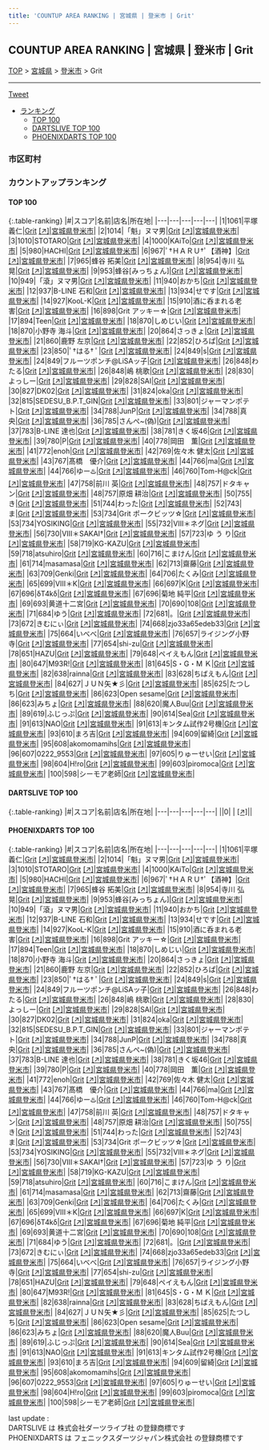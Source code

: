 ```yaml
---
title: 'COUNTUP AREA RANKING | 宮城県 | 登米市 | Grit'
---
```

## COUNTUP AREA RANKING | 宮城県 | 登米市 | Grit

[TOP](/darts/rank/) > [宮城県](/darts/rank/宮城県/) > [登米市](/darts/rank/宮城県/登米市/) > Grit

___

<a href="https://twitter.com/share?ref_src=twsrc%5Etfw" data-text="COUNTUP AREA RANKING | 宮城県登米市Grit" class="twitter-share-button" data-hashtags="DARTSLIVE,PHOENIXDARTS,darts,ダーツ" data-show-count="false">Tweet</a>

* [ランキング](#カウントアップランキング)
    * [TOP 100](#top-100)
    * [DARTSLIVE TOP 100](#dartslive-top-100)
    * [PHOENIXDARTS TOP 100](#phoenixdarts-top-100)

### 市区町村

<ul>

</ul>

### カウントアップランキング

#### TOP 100



{:.table-ranking}
|#|スコア|名前|店名|所在地|
|---|---|---|---|---|
|1|1061|<span class="rank-name-pd"><span class="pro-icon-pd"></span>平塚 義仁</span>|<a href="/darts/rank/shops/7436.html">Grit</a> <a href="https://vs.phoenixdarts.com/jp/shop/shopDetailInfo/s_7436?s_seq=7436">[↗]</a>|<a href="/darts/rank/宮城県/登米市">宮城県登米市</a>|
|2|1014|<span class="rank-name-pd">「魁」ヌマ男</span>|<a href="/darts/rank/shops/7436.html">Grit</a> <a href="https://vs.phoenixdarts.com/jp/shop/shopDetailInfo/s_7436?s_seq=7436">[↗]</a>|<a href="/darts/rank/宮城県/登米市">宮城県登米市</a>|
|3|1010|<span class="rank-name-pd">STOTARO</span>|<a href="/darts/rank/shops/7436.html">Grit</a> <a href="https://vs.phoenixdarts.com/jp/shop/shopDetailInfo/s_7436?s_seq=7436">[↗]</a>|<a href="/darts/rank/宮城県/登米市">宮城県登米市</a>|
|4|1000|<span class="rank-name-pd">KAiTo</span>|<a href="/darts/rank/shops/7436.html">Grit</a> <a href="https://vs.phoenixdarts.com/jp/shop/shopDetailInfo/s_7436?s_seq=7436">[↗]</a>|<a href="/darts/rank/宮城県/登米市">宮城県登米市</a>|
|5|980|<span class="rank-name-pd">HACHI</span>|<a href="/darts/rank/shops/7436.html">Grit</a> <a href="https://vs.phoenixdarts.com/jp/shop/shopDetailInfo/s_7436?s_seq=7436">[↗]</a>|<a href="/darts/rank/宮城県/登米市">宮城県登米市</a>|
|6|967|<span class="rank-name-pd">ﾟ†ＨＡＲＵ†ﾟ【酒神】</span>|<a href="/darts/rank/shops/7436.html">Grit</a> <a href="https://vs.phoenixdarts.com/jp/shop/shopDetailInfo/s_7436?s_seq=7436">[↗]</a>|<a href="/darts/rank/宮城県/登米市">宮城県登米市</a>|
|7|965|<span class="rank-name-pd">蜂谷 拓美</span>|<a href="/darts/rank/shops/7436.html">Grit</a> <a href="https://vs.phoenixdarts.com/jp/shop/shopDetailInfo/s_7436?s_seq=7436">[↗]</a>|<a href="/darts/rank/宮城県/登米市">宮城県登米市</a>|
|8|954|<span class="rank-name-pd"><span class="pro-icon-pd"></span>寺川 弘晃</span>|<a href="/darts/rank/shops/7436.html">Grit</a> <a href="https://vs.phoenixdarts.com/jp/shop/shopDetailInfo/s_7436?s_seq=7436">[↗]</a>|<a href="/darts/rank/宮城県/登米市">宮城県登米市</a>|
|9|953|<span class="rank-name-pd">蜂谷[みっちょん]</span>|<a href="/darts/rank/shops/7436.html">Grit</a> <a href="https://vs.phoenixdarts.com/jp/shop/shopDetailInfo/s_7436?s_seq=7436">[↗]</a>|<a href="/darts/rank/宮城県/登米市">宮城県登米市</a>|
|10|949|<span class="rank-name-pd">「滾」ヌマ男</span>|<a href="/darts/rank/shops/7436.html">Grit</a> <a href="https://vs.phoenixdarts.com/jp/shop/shopDetailInfo/s_7436?s_seq=7436">[↗]</a>|<a href="/darts/rank/宮城県/登米市">宮城県登米市</a>|
|11|940|<span class="rank-name-pd">おかち</span>|<a href="/darts/rank/shops/7436.html">Grit</a> <a href="https://vs.phoenixdarts.com/jp/shop/shopDetailInfo/s_7436?s_seq=7436">[↗]</a>|<a href="/darts/rank/宮城県/登米市">宮城県登米市</a>|
|12|937|<span class="rank-name-pd">B-LINE 石和</span>|<a href="/darts/rank/shops/7436.html">Grit</a> <a href="https://vs.phoenixdarts.com/jp/shop/shopDetailInfo/s_7436?s_seq=7436">[↗]</a>|<a href="/darts/rank/宮城県/登米市">宮城県登米市</a>|
|13|934|<span class="rank-name-pd">せです</span>|<a href="/darts/rank/shops/7436.html">Grit</a> <a href="https://vs.phoenixdarts.com/jp/shop/shopDetailInfo/s_7436?s_seq=7436">[↗]</a>|<a href="/darts/rank/宮城県/登米市">宮城県登米市</a>|
|14|927|<span class="rank-name-pd">KooL-K</span>|<a href="/darts/rank/shops/7436.html">Grit</a> <a href="https://vs.phoenixdarts.com/jp/shop/shopDetailInfo/s_7436?s_seq=7436">[↗]</a>|<a href="/darts/rank/宮城県/登米市">宮城県登米市</a>|
|15|910|<span class="rank-name-pd">酒に呑まれる老害</span>|<a href="/darts/rank/shops/7436.html">Grit</a> <a href="https://vs.phoenixdarts.com/jp/shop/shopDetailInfo/s_7436?s_seq=7436">[↗]</a>|<a href="/darts/rank/宮城県/登米市">宮城県登米市</a>|
|16|898|<span class="rank-name-pd">Grit アッキー☆</span>|<a href="/darts/rank/shops/7436.html">Grit</a> <a href="https://vs.phoenixdarts.com/jp/shop/shopDetailInfo/s_7436?s_seq=7436">[↗]</a>|<a href="/darts/rank/宮城県/登米市">宮城県登米市</a>|
|17|894|<span class="rank-name-pd">Teen</span>|<a href="/darts/rank/shops/7436.html">Grit</a> <a href="https://vs.phoenixdarts.com/jp/shop/shopDetailInfo/s_7436?s_seq=7436">[↗]</a>|<a href="/darts/rank/宮城県/登米市">宮城県登米市</a>|
|18|870|<span class="rank-name-pd">しめじい</span>|<a href="/darts/rank/shops/7436.html">Grit</a> <a href="https://vs.phoenixdarts.com/jp/shop/shopDetailInfo/s_7436?s_seq=7436">[↗]</a>|<a href="/darts/rank/宮城県/登米市">宮城県登米市</a>|
|18|870|<span class="rank-name-pd"><span class="pro-icon-pd"></span>小野寺 海斗</span>|<a href="/darts/rank/shops/7436.html">Grit</a> <a href="https://vs.phoenixdarts.com/jp/shop/shopDetailInfo/s_7436?s_seq=7436">[↗]</a>|<a href="/darts/rank/宮城県/登米市">宮城県登米市</a>|
|20|864|<span class="rank-name-pd">さっきょ</span>|<a href="/darts/rank/shops/7436.html">Grit</a> <a href="https://vs.phoenixdarts.com/jp/shop/shopDetailInfo/s_7436?s_seq=7436">[↗]</a>|<a href="/darts/rank/宮城県/登米市">宮城県登米市</a>|
|21|860|<span class="rank-name-pd"><span class="pro-icon-pd"></span>鹿野 左京</span>|<a href="/darts/rank/shops/7436.html">Grit</a> <a href="https://vs.phoenixdarts.com/jp/shop/shopDetailInfo/s_7436?s_seq=7436">[↗]</a>|<a href="/darts/rank/宮城県/登米市">宮城県登米市</a>|
|22|852|<span class="rank-name-pd">ひろぱ</span>|<a href="/darts/rank/shops/7436.html">Grit</a> <a href="https://vs.phoenixdarts.com/jp/shop/shopDetailInfo/s_7436?s_seq=7436">[↗]</a>|<a href="/darts/rank/宮城県/登米市">宮城県登米市</a>|
|23|850|<span class="rank-name-pd">‪ﾟ†はる† ﾟ</span>|<a href="/darts/rank/shops/7436.html">Grit</a> <a href="https://vs.phoenixdarts.com/jp/shop/shopDetailInfo/s_7436?s_seq=7436">[↗]</a>|<a href="/darts/rank/宮城県/登米市">宮城県登米市</a>|
|24|849|<span class="rank-name-pd">s</span>|<a href="/darts/rank/shops/7436.html">Grit</a> <a href="https://vs.phoenixdarts.com/jp/shop/shopDetailInfo/s_7436?s_seq=7436">[↗]</a>|<a href="/darts/rank/宮城県/登米市">宮城県登米市</a>|
|24|849|<span class="rank-name-pd">フルーツポンチ@LiSAッ子</span>|<a href="/darts/rank/shops/7436.html">Grit</a> <a href="https://vs.phoenixdarts.com/jp/shop/shopDetailInfo/s_7436?s_seq=7436">[↗]</a>|<a href="/darts/rank/宮城県/登米市">宮城県登米市</a>|
|26|848|<span class="rank-name-pd">わたる</span>|<a href="/darts/rank/shops/7436.html">Grit</a> <a href="https://vs.phoenixdarts.com/jp/shop/shopDetailInfo/s_7436?s_seq=7436">[↗]</a>|<a href="/darts/rank/宮城県/登米市">宮城県登米市</a>|
|26|848|<span class="rank-name-pd"><span class="pro-icon-pd"></span>嶋 桃歌</span>|<a href="/darts/rank/shops/7436.html">Grit</a> <a href="https://vs.phoenixdarts.com/jp/shop/shopDetailInfo/s_7436?s_seq=7436">[↗]</a>|<a href="/darts/rank/宮城県/登米市">宮城県登米市</a>|
|28|830|<span class="rank-name-pd">よっしー</span>|<a href="/darts/rank/shops/7436.html">Grit</a> <a href="https://vs.phoenixdarts.com/jp/shop/shopDetailInfo/s_7436?s_seq=7436">[↗]</a>|<a href="/darts/rank/宮城県/登米市">宮城県登米市</a>|
|29|828|<span class="rank-name-pd">SAI</span>|<a href="/darts/rank/shops/7436.html">Grit</a> <a href="https://vs.phoenixdarts.com/jp/shop/shopDetailInfo/s_7436?s_seq=7436">[↗]</a>|<a href="/darts/rank/宮城県/登米市">宮城県登米市</a>|
|30|827|<span class="rank-name-pd">DK02</span>|<a href="/darts/rank/shops/7436.html">Grit</a> <a href="https://vs.phoenixdarts.com/jp/shop/shopDetailInfo/s_7436?s_seq=7436">[↗]</a>|<a href="/darts/rank/宮城県/登米市">宮城県登米市</a>|
|31|824|<span class="rank-name-pd">oka</span>|<a href="/darts/rank/shops/7436.html">Grit</a> <a href="https://vs.phoenixdarts.com/jp/shop/shopDetailInfo/s_7436?s_seq=7436">[↗]</a>|<a href="/darts/rank/宮城県/登米市">宮城県登米市</a>|
|32|815|<span class="rank-name-pd">SEDESU_B.P.T_GIN</span>|<a href="/darts/rank/shops/7436.html">Grit</a> <a href="https://vs.phoenixdarts.com/jp/shop/shopDetailInfo/s_7436?s_seq=7436">[↗]</a>|<a href="/darts/rank/宮城県/登米市">宮城県登米市</a>|
|33|801|<span class="rank-name-pd">ジャーマンポテト</span>|<a href="/darts/rank/shops/7436.html">Grit</a> <a href="https://vs.phoenixdarts.com/jp/shop/shopDetailInfo/s_7436?s_seq=7436">[↗]</a>|<a href="/darts/rank/宮城県/登米市">宮城県登米市</a>|
|34|788|<span class="rank-name-pd">JunP</span>|<a href="/darts/rank/shops/7436.html">Grit</a> <a href="https://vs.phoenixdarts.com/jp/shop/shopDetailInfo/s_7436?s_seq=7436">[↗]</a>|<a href="/darts/rank/宮城県/登米市">宮城県登米市</a>|
|34|788|<span class="rank-name-pd">真央</span>|<a href="/darts/rank/shops/7436.html">Grit</a> <a href="https://vs.phoenixdarts.com/jp/shop/shopDetailInfo/s_7436?s_seq=7436">[↗]</a>|<a href="/darts/rank/宮城県/登米市">宮城県登米市</a>|
|36|785|<span class="rank-name-pd">さんぺ~(偽)</span>|<a href="/darts/rank/shops/7436.html">Grit</a> <a href="https://vs.phoenixdarts.com/jp/shop/shopDetailInfo/s_7436?s_seq=7436">[↗]</a>|<a href="/darts/rank/宮城県/登米市">宮城県登米市</a>|
|37|783|<span class="rank-name-pd">B-LINE   達也</span>|<a href="/darts/rank/shops/7436.html">Grit</a> <a href="https://vs.phoenixdarts.com/jp/shop/shopDetailInfo/s_7436?s_seq=7436">[↗]</a>|<a href="/darts/rank/宮城県/登米市">宮城県登米市</a>|
|38|781|<span class="rank-name-pd">きく坂46</span>|<a href="/darts/rank/shops/7436.html">Grit</a> <a href="https://vs.phoenixdarts.com/jp/shop/shopDetailInfo/s_7436?s_seq=7436">[↗]</a>|<a href="/darts/rank/宮城県/登米市">宮城県登米市</a>|
|39|780|<span class="rank-name-pd">P</span>|<a href="/darts/rank/shops/7436.html">Grit</a> <a href="https://vs.phoenixdarts.com/jp/shop/shopDetailInfo/s_7436?s_seq=7436">[↗]</a>|<a href="/darts/rank/宮城県/登米市">宮城県登米市</a>|
|40|778|<span class="rank-name-pd">岡田　薫</span>|<a href="/darts/rank/shops/7436.html">Grit</a> <a href="https://vs.phoenixdarts.com/jp/shop/shopDetailInfo/s_7436?s_seq=7436">[↗]</a>|<a href="/darts/rank/宮城県/登米市">宮城県登米市</a>|
|41|772|<span class="rank-name-pd">enoh</span>|<a href="/darts/rank/shops/7436.html">Grit</a> <a href="https://vs.phoenixdarts.com/jp/shop/shopDetailInfo/s_7436?s_seq=7436">[↗]</a>|<a href="/darts/rank/宮城県/登米市">宮城県登米市</a>|
|42|769|<span class="rank-name-pd"><span class="pro-icon-pd"></span>佐々木 健太</span>|<a href="/darts/rank/shops/7436.html">Grit</a> <a href="https://vs.phoenixdarts.com/jp/shop/shopDetailInfo/s_7436?s_seq=7436">[↗]</a>|<a href="/darts/rank/宮城県/登米市">宮城県登米市</a>|
|43|767|<span class="rank-name-pd">髙橋　優介</span>|<a href="/darts/rank/shops/7436.html">Grit</a> <a href="https://vs.phoenixdarts.com/jp/shop/shopDetailInfo/s_7436?s_seq=7436">[↗]</a>|<a href="/darts/rank/宮城県/登米市">宮城県登米市</a>|
|44|766|<span class="rank-name-pd">ma</span>|<a href="/darts/rank/shops/7436.html">Grit</a> <a href="https://vs.phoenixdarts.com/jp/shop/shopDetailInfo/s_7436?s_seq=7436">[↗]</a>|<a href="/darts/rank/宮城県/登米市">宮城県登米市</a>|
|44|766|<span class="rank-name-pd">ゆー♨️</span>|<a href="/darts/rank/shops/7436.html">Grit</a> <a href="https://vs.phoenixdarts.com/jp/shop/shopDetailInfo/s_7436?s_seq=7436">[↗]</a>|<a href="/darts/rank/宮城県/登米市">宮城県登米市</a>|
|46|760|<span class="rank-name-pd">Tom-H@ck</span>|<a href="/darts/rank/shops/7436.html">Grit</a> <a href="https://vs.phoenixdarts.com/jp/shop/shopDetailInfo/s_7436?s_seq=7436">[↗]</a>|<a href="/darts/rank/宮城県/登米市">宮城県登米市</a>|
|47|758|<span class="rank-name-pd"><span class="pro-icon-pd"></span>前川 英</span>|<a href="/darts/rank/shops/7436.html">Grit</a> <a href="https://vs.phoenixdarts.com/jp/shop/shopDetailInfo/s_7436?s_seq=7436">[↗]</a>|<a href="/darts/rank/宮城県/登米市">宮城県登米市</a>|
|48|757|<span class="rank-name-pd">ドタキャン</span>|<a href="/darts/rank/shops/7436.html">Grit</a> <a href="https://vs.phoenixdarts.com/jp/shop/shopDetailInfo/s_7436?s_seq=7436">[↗]</a>|<a href="/darts/rank/宮城県/登米市">宮城県登米市</a>|
|48|757|<span class="rank-name-pd">原畑 耕治</span>|<a href="/darts/rank/shops/7436.html">Grit</a> <a href="https://vs.phoenixdarts.com/jp/shop/shopDetailInfo/s_7436?s_seq=7436">[↗]</a>|<a href="/darts/rank/宮城県/登米市">宮城県登米市</a>|
|50|755|<span class="rank-name-pd">き</span>|<a href="/darts/rank/shops/7436.html">Grit</a> <a href="https://vs.phoenixdarts.com/jp/shop/shopDetailInfo/s_7436?s_seq=7436">[↗]</a>|<a href="/darts/rank/宮城県/登米市">宮城県登米市</a>|
|51|744|<span class="rank-name-pd">わった</span>|<a href="/darts/rank/shops/7436.html">Grit</a> <a href="https://vs.phoenixdarts.com/jp/shop/shopDetailInfo/s_7436?s_seq=7436">[↗]</a>|<a href="/darts/rank/宮城県/登米市">宮城県登米市</a>|
|52|743|<span class="rank-name-pd">ま</span>|<a href="/darts/rank/shops/7436.html">Grit</a> <a href="https://vs.phoenixdarts.com/jp/shop/shopDetailInfo/s_7436?s_seq=7436">[↗]</a>|<a href="/darts/rank/宮城県/登米市">宮城県登米市</a>|
|53|734|<span class="rank-name-pd">Grit ポークビッツ☆</span>|<a href="/darts/rank/shops/7436.html">Grit</a> <a href="https://vs.phoenixdarts.com/jp/shop/shopDetailInfo/s_7436?s_seq=7436">[↗]</a>|<a href="/darts/rank/宮城県/登米市">宮城県登米市</a>|
|53|734|<span class="rank-name-pd">YOSIKING</span>|<a href="/darts/rank/shops/7436.html">Grit</a> <a href="https://vs.phoenixdarts.com/jp/shop/shopDetailInfo/s_7436?s_seq=7436">[↗]</a>|<a href="/darts/rank/宮城県/登米市">宮城県登米市</a>|
|55|732|<span class="rank-name-pd">Ⅷ＊ネグ</span>|<a href="/darts/rank/shops/7436.html">Grit</a> <a href="https://vs.phoenixdarts.com/jp/shop/shopDetailInfo/s_7436?s_seq=7436">[↗]</a>|<a href="/darts/rank/宮城県/登米市">宮城県登米市</a>|
|56|730|<span class="rank-name-pd">Ⅷ＊SAKAI†</span>|<a href="/darts/rank/shops/7436.html">Grit</a> <a href="https://vs.phoenixdarts.com/jp/shop/shopDetailInfo/s_7436?s_seq=7436">[↗]</a>|<a href="/darts/rank/宮城県/登米市">宮城県登米市</a>|
|57|723|<span class="rank-name-pd">ゆ う り</span>|<a href="/darts/rank/shops/7436.html">Grit</a> <a href="https://vs.phoenixdarts.com/jp/shop/shopDetailInfo/s_7436?s_seq=7436">[↗]</a>|<a href="/darts/rank/宮城県/登米市">宮城県登米市</a>|
|58|719|<span class="rank-name-pd">KG-KAZU</span>|<a href="/darts/rank/shops/7436.html">Grit</a> <a href="https://vs.phoenixdarts.com/jp/shop/shopDetailInfo/s_7436?s_seq=7436">[↗]</a>|<a href="/darts/rank/宮城県/登米市">宮城県登米市</a>|
|59|718|<span class="rank-name-pd">atsuhiro</span>|<a href="/darts/rank/shops/7436.html">Grit</a> <a href="https://vs.phoenixdarts.com/jp/shop/shopDetailInfo/s_7436?s_seq=7436">[↗]</a>|<a href="/darts/rank/宮城県/登米市">宮城県登米市</a>|
|60|716|<span class="rank-name-pd">こまけん</span>|<a href="/darts/rank/shops/7436.html">Grit</a> <a href="https://vs.phoenixdarts.com/jp/shop/shopDetailInfo/s_7436?s_seq=7436">[↗]</a>|<a href="/darts/rank/宮城県/登米市">宮城県登米市</a>|
|61|714|<span class="rank-name-pd">masamasa</span>|<a href="/darts/rank/shops/7436.html">Grit</a> <a href="https://vs.phoenixdarts.com/jp/shop/shopDetailInfo/s_7436?s_seq=7436">[↗]</a>|<a href="/darts/rank/宮城県/登米市">宮城県登米市</a>|
|62|713|<span class="rank-name-pd">齋藤</span>|<a href="/darts/rank/shops/7436.html">Grit</a> <a href="https://vs.phoenixdarts.com/jp/shop/shopDetailInfo/s_7436?s_seq=7436">[↗]</a>|<a href="/darts/rank/宮城県/登米市">宮城県登米市</a>|
|63|709|<span class="rank-name-pd">Genki</span>|<a href="/darts/rank/shops/7436.html">Grit</a> <a href="https://vs.phoenixdarts.com/jp/shop/shopDetailInfo/s_7436?s_seq=7436">[↗]</a>|<a href="/darts/rank/宮城県/登米市">宮城県登米市</a>|
|64|706|<span class="rank-name-pd">たくみ</span>|<a href="/darts/rank/shops/7436.html">Grit</a> <a href="https://vs.phoenixdarts.com/jp/shop/shopDetailInfo/s_7436?s_seq=7436">[↗]</a>|<a href="/darts/rank/宮城県/登米市">宮城県登米市</a>|
|65|699|<span class="rank-name-pd">Ⅷ＊K</span>|<a href="/darts/rank/shops/7436.html">Grit</a> <a href="https://vs.phoenixdarts.com/jp/shop/shopDetailInfo/s_7436?s_seq=7436">[↗]</a>|<a href="/darts/rank/宮城県/登米市">宮城県登米市</a>|
|66|697|<span class="rank-name-pd">K</span>|<a href="/darts/rank/shops/7436.html">Grit</a> <a href="https://vs.phoenixdarts.com/jp/shop/shopDetailInfo/s_7436?s_seq=7436">[↗]</a>|<a href="/darts/rank/宮城県/登米市">宮城県登米市</a>|
|67|696|<span class="rank-name-pd">δT4kδ</span>|<a href="/darts/rank/shops/7436.html">Grit</a> <a href="https://vs.phoenixdarts.com/jp/shop/shopDetailInfo/s_7436?s_seq=7436">[↗]</a>|<a href="/darts/rank/宮城県/登米市">宮城県登米市</a>|
|67|696|<span class="rank-name-pd"><span class="pro-icon-pd"></span>菊地 純平</span>|<a href="/darts/rank/shops/7436.html">Grit</a> <a href="https://vs.phoenixdarts.com/jp/shop/shopDetailInfo/s_7436?s_seq=7436">[↗]</a>|<a href="/darts/rank/宮城県/登米市">宮城県登米市</a>|
|69|693|<span class="rank-name-pd">黄道十二宮</span>|<a href="/darts/rank/shops/7436.html">Grit</a> <a href="https://vs.phoenixdarts.com/jp/shop/shopDetailInfo/s_7436?s_seq=7436">[↗]</a>|<a href="/darts/rank/宮城県/登米市">宮城県登米市</a>|
|70|690|<span class="rank-name-pd">108</span>|<a href="/darts/rank/shops/7436.html">Grit</a> <a href="https://vs.phoenixdarts.com/jp/shop/shopDetailInfo/s_7436?s_seq=7436">[↗]</a>|<a href="/darts/rank/宮城県/登米市">宮城県登米市</a>|
|71|684|<span class="rank-name-pd">ゆう</span>|<a href="/darts/rank/shops/7436.html">Grit</a> <a href="https://vs.phoenixdarts.com/jp/shop/shopDetailInfo/s_7436?s_seq=7436">[↗]</a>|<a href="/darts/rank/宮城県/登米市">宮城県登米市</a>|
|72|681|<span class="rank-name-pd">。</span>|<a href="/darts/rank/shops/7436.html">Grit</a> <a href="https://vs.phoenixdarts.com/jp/shop/shopDetailInfo/s_7436?s_seq=7436">[↗]</a>|<a href="/darts/rank/宮城県/登米市">宮城県登米市</a>|
|73|672|<span class="rank-name-pd">きむにぃ</span>|<a href="/darts/rank/shops/7436.html">Grit</a> <a href="https://vs.phoenixdarts.com/jp/shop/shopDetailInfo/s_7436?s_seq=7436">[↗]</a>|<a href="/darts/rank/宮城県/登米市">宮城県登米市</a>|
|74|668|<span class="rank-name-pd">zjo33a65edeb33</span>|<a href="/darts/rank/shops/7436.html">Grit</a> <a href="https://vs.phoenixdarts.com/jp/shop/shopDetailInfo/s_7436?s_seq=7436">[↗]</a>|<a href="/darts/rank/宮城県/登米市">宮城県登米市</a>|
|75|664|<span class="rank-name-pd">いべべ</span>|<a href="/darts/rank/shops/7436.html">Grit</a> <a href="https://vs.phoenixdarts.com/jp/shop/shopDetailInfo/s_7436?s_seq=7436">[↗]</a>|<a href="/darts/rank/宮城県/登米市">宮城県登米市</a>|
|76|657|<span class="rank-name-pd">ライジング小野寺</span>|<a href="/darts/rank/shops/7436.html">Grit</a> <a href="https://vs.phoenixdarts.com/jp/shop/shopDetailInfo/s_7436?s_seq=7436">[↗]</a>|<a href="/darts/rank/宮城県/登米市">宮城県登米市</a>|
|77|654|<span class="rank-name-pd">shi-zu</span>|<a href="/darts/rank/shops/7436.html">Grit</a> <a href="https://vs.phoenixdarts.com/jp/shop/shopDetailInfo/s_7436?s_seq=7436">[↗]</a>|<a href="/darts/rank/宮城県/登米市">宮城県登米市</a>|
|78|651|<span class="rank-name-pd">HAZU</span>|<a href="/darts/rank/shops/7436.html">Grit</a> <a href="https://vs.phoenixdarts.com/jp/shop/shopDetailInfo/s_7436?s_seq=7436">[↗]</a>|<a href="/darts/rank/宮城県/登米市">宮城県登米市</a>|
|79|648|<span class="rank-name-pd">ペイえもん</span>|<a href="/darts/rank/shops/7436.html">Grit</a> <a href="https://vs.phoenixdarts.com/jp/shop/shopDetailInfo/s_7436?s_seq=7436">[↗]</a>|<a href="/darts/rank/宮城県/登米市">宮城県登米市</a>|
|80|647|<span class="rank-name-pd">M93R!</span>|<a href="/darts/rank/shops/7436.html">Grit</a> <a href="https://vs.phoenixdarts.com/jp/shop/shopDetailInfo/s_7436?s_seq=7436">[↗]</a>|<a href="/darts/rank/宮城県/登米市">宮城県登米市</a>|
|81|645|<span class="rank-name-pd">S・G・M  Ｋ</span>|<a href="/darts/rank/shops/7436.html">Grit</a> <a href="https://vs.phoenixdarts.com/jp/shop/shopDetailInfo/s_7436?s_seq=7436">[↗]</a>|<a href="/darts/rank/宮城県/登米市">宮城県登米市</a>|
|82|638|<span class="rank-name-pd">rainna</span>|<a href="/darts/rank/shops/7436.html">Grit</a> <a href="https://vs.phoenixdarts.com/jp/shop/shopDetailInfo/s_7436?s_seq=7436">[↗]</a>|<a href="/darts/rank/宮城県/登米市">宮城県登米市</a>|
|83|628|<span class="rank-name-pd">ちばえもん</span>|<a href="/darts/rank/shops/7436.html">Grit</a> <a href="https://vs.phoenixdarts.com/jp/shop/shopDetailInfo/s_7436?s_seq=7436">[↗]</a>|<a href="/darts/rank/宮城県/登米市">宮城県登米市</a>|
|84|627|<span class="rank-name-pd">ＪＵＮ矢★彡</span>|<a href="/darts/rank/shops/7436.html">Grit</a> <a href="https://vs.phoenixdarts.com/jp/shop/shopDetailInfo/s_7436?s_seq=7436">[↗]</a>|<a href="/darts/rank/宮城県/登米市">宮城県登米市</a>|
|85|625|<span class="rank-name-pd">たつしち</span>|<a href="/darts/rank/shops/7436.html">Grit</a> <a href="https://vs.phoenixdarts.com/jp/shop/shopDetailInfo/s_7436?s_seq=7436">[↗]</a>|<a href="/darts/rank/宮城県/登米市">宮城県登米市</a>|
|86|623|<span class="rank-name-pd">Open sesame</span>|<a href="/darts/rank/shops/7436.html">Grit</a> <a href="https://vs.phoenixdarts.com/jp/shop/shopDetailInfo/s_7436?s_seq=7436">[↗]</a>|<a href="/darts/rank/宮城県/登米市">宮城県登米市</a>|
|86|623|<span class="rank-name-pd">みちょ</span>|<a href="/darts/rank/shops/7436.html">Grit</a> <a href="https://vs.phoenixdarts.com/jp/shop/shopDetailInfo/s_7436?s_seq=7436">[↗]</a>|<a href="/darts/rank/宮城県/登米市">宮城県登米市</a>|
|88|620|<span class="rank-name-pd">魔人Buu</span>|<a href="/darts/rank/shops/7436.html">Grit</a> <a href="https://vs.phoenixdarts.com/jp/shop/shopDetailInfo/s_7436?s_seq=7436">[↗]</a>|<a href="/darts/rank/宮城県/登米市">宮城県登米市</a>|
|89|619|<span class="rank-name-pd">ふじっぷ</span>|<a href="/darts/rank/shops/7436.html">Grit</a> <a href="https://vs.phoenixdarts.com/jp/shop/shopDetailInfo/s_7436?s_seq=7436">[↗]</a>|<a href="/darts/rank/宮城県/登米市">宮城県登米市</a>|
|90|614|<span class="rank-name-pd">Sea</span>|<a href="/darts/rank/shops/7436.html">Grit</a> <a href="https://vs.phoenixdarts.com/jp/shop/shopDetailInfo/s_7436?s_seq=7436">[↗]</a>|<a href="/darts/rank/宮城県/登米市">宮城県登米市</a>|
|91|613|<span class="rank-name-pd">NAO</span>|<a href="/darts/rank/shops/7436.html">Grit</a> <a href="https://vs.phoenixdarts.com/jp/shop/shopDetailInfo/s_7436?s_seq=7436">[↗]</a>|<a href="/darts/rank/宮城県/登米市">宮城県登米市</a>|
|91|613|<span class="rank-name-pd">キンタム試作2号機</span>|<a href="/darts/rank/shops/7436.html">Grit</a> <a href="https://vs.phoenixdarts.com/jp/shop/shopDetailInfo/s_7436?s_seq=7436">[↗]</a>|<a href="/darts/rank/宮城県/登米市">宮城県登米市</a>|
|93|610|<span class="rank-name-pd">まろ吉</span>|<a href="/darts/rank/shops/7436.html">Grit</a> <a href="https://vs.phoenixdarts.com/jp/shop/shopDetailInfo/s_7436?s_seq=7436">[↗]</a>|<a href="/darts/rank/宮城県/登米市">宮城県登米市</a>|
|94|609|<span class="rank-name-pd">留綺</span>|<a href="/darts/rank/shops/7436.html">Grit</a> <a href="https://vs.phoenixdarts.com/jp/shop/shopDetailInfo/s_7436?s_seq=7436">[↗]</a>|<a href="/darts/rank/宮城県/登米市">宮城県登米市</a>|
|95|608|<span class="rank-name-pd">akomomamihs</span>|<a href="/darts/rank/shops/7436.html">Grit</a> <a href="https://vs.phoenixdarts.com/jp/shop/shopDetailInfo/s_7436?s_seq=7436">[↗]</a>|<a href="/darts/rank/宮城県/登米市">宮城県登米市</a>|
|96|607|<span class="rank-name-pd">0222_9553</span>|<a href="/darts/rank/shops/7436.html">Grit</a> <a href="https://vs.phoenixdarts.com/jp/shop/shopDetailInfo/s_7436?s_seq=7436">[↗]</a>|<a href="/darts/rank/宮城県/登米市">宮城県登米市</a>|
|97|605|<span class="rank-name-pd">りゅーせい</span>|<a href="/darts/rank/shops/7436.html">Grit</a> <a href="https://vs.phoenixdarts.com/jp/shop/shopDetailInfo/s_7436?s_seq=7436">[↗]</a>|<a href="/darts/rank/宮城県/登米市">宮城県登米市</a>|
|98|604|<span class="rank-name-pd">H!ro</span>|<a href="/darts/rank/shops/7436.html">Grit</a> <a href="https://vs.phoenixdarts.com/jp/shop/shopDetailInfo/s_7436?s_seq=7436">[↗]</a>|<a href="/darts/rank/宮城県/登米市">宮城県登米市</a>|
|99|603|<span class="rank-name-pd">piromoca</span>|<a href="/darts/rank/shops/7436.html">Grit</a> <a href="https://vs.phoenixdarts.com/jp/shop/shopDetailInfo/s_7436?s_seq=7436">[↗]</a>|<a href="/darts/rank/宮城県/登米市">宮城県登米市</a>|
|100|598|<span class="rank-name-pd">シーモア老師</span>|<a href="/darts/rank/shops/7436.html">Grit</a> <a href="https://vs.phoenixdarts.com/jp/shop/shopDetailInfo/s_7436?s_seq=7436">[↗]</a>|<a href="/darts/rank/宮城県/登米市">宮城県登米市</a>|


#### DARTSLIVE TOP 100



{:.table-ranking}
|#|スコア|名前|店名|所在地|
|---|---|---|---|---|
||0|<span class="rank-name-dl"> </span>|<a href="/darts/rank/shops/.html"></a> <a href="">[↗]</a>|<a href="/darts/rank//"></a>|


#### PHOENIXDARTS TOP 100



{:.table-ranking}
|#|スコア|名前|店名|所在地|
|---|---|---|---|---|
|1|1061|<span class="rank-name-pd"><span class="pro-icon-pd"></span>平塚 義仁</span>|<a href="/darts/rank/shops/7436.html">Grit</a> <a href="https://vs.phoenixdarts.com/jp/shop/shopDetailInfo/s_7436?s_seq=7436">[↗]</a>|<a href="/darts/rank/宮城県/登米市">宮城県登米市</a>|
|2|1014|<span class="rank-name-pd">「魁」ヌマ男</span>|<a href="/darts/rank/shops/7436.html">Grit</a> <a href="https://vs.phoenixdarts.com/jp/shop/shopDetailInfo/s_7436?s_seq=7436">[↗]</a>|<a href="/darts/rank/宮城県/登米市">宮城県登米市</a>|
|3|1010|<span class="rank-name-pd">STOTARO</span>|<a href="/darts/rank/shops/7436.html">Grit</a> <a href="https://vs.phoenixdarts.com/jp/shop/shopDetailInfo/s_7436?s_seq=7436">[↗]</a>|<a href="/darts/rank/宮城県/登米市">宮城県登米市</a>|
|4|1000|<span class="rank-name-pd">KAiTo</span>|<a href="/darts/rank/shops/7436.html">Grit</a> <a href="https://vs.phoenixdarts.com/jp/shop/shopDetailInfo/s_7436?s_seq=7436">[↗]</a>|<a href="/darts/rank/宮城県/登米市">宮城県登米市</a>|
|5|980|<span class="rank-name-pd">HACHI</span>|<a href="/darts/rank/shops/7436.html">Grit</a> <a href="https://vs.phoenixdarts.com/jp/shop/shopDetailInfo/s_7436?s_seq=7436">[↗]</a>|<a href="/darts/rank/宮城県/登米市">宮城県登米市</a>|
|6|967|<span class="rank-name-pd">ﾟ†ＨＡＲＵ†ﾟ【酒神】</span>|<a href="/darts/rank/shops/7436.html">Grit</a> <a href="https://vs.phoenixdarts.com/jp/shop/shopDetailInfo/s_7436?s_seq=7436">[↗]</a>|<a href="/darts/rank/宮城県/登米市">宮城県登米市</a>|
|7|965|<span class="rank-name-pd">蜂谷 拓美</span>|<a href="/darts/rank/shops/7436.html">Grit</a> <a href="https://vs.phoenixdarts.com/jp/shop/shopDetailInfo/s_7436?s_seq=7436">[↗]</a>|<a href="/darts/rank/宮城県/登米市">宮城県登米市</a>|
|8|954|<span class="rank-name-pd"><span class="pro-icon-pd"></span>寺川 弘晃</span>|<a href="/darts/rank/shops/7436.html">Grit</a> <a href="https://vs.phoenixdarts.com/jp/shop/shopDetailInfo/s_7436?s_seq=7436">[↗]</a>|<a href="/darts/rank/宮城県/登米市">宮城県登米市</a>|
|9|953|<span class="rank-name-pd">蜂谷[みっちょん]</span>|<a href="/darts/rank/shops/7436.html">Grit</a> <a href="https://vs.phoenixdarts.com/jp/shop/shopDetailInfo/s_7436?s_seq=7436">[↗]</a>|<a href="/darts/rank/宮城県/登米市">宮城県登米市</a>|
|10|949|<span class="rank-name-pd">「滾」ヌマ男</span>|<a href="/darts/rank/shops/7436.html">Grit</a> <a href="https://vs.phoenixdarts.com/jp/shop/shopDetailInfo/s_7436?s_seq=7436">[↗]</a>|<a href="/darts/rank/宮城県/登米市">宮城県登米市</a>|
|11|940|<span class="rank-name-pd">おかち</span>|<a href="/darts/rank/shops/7436.html">Grit</a> <a href="https://vs.phoenixdarts.com/jp/shop/shopDetailInfo/s_7436?s_seq=7436">[↗]</a>|<a href="/darts/rank/宮城県/登米市">宮城県登米市</a>|
|12|937|<span class="rank-name-pd">B-LINE 石和</span>|<a href="/darts/rank/shops/7436.html">Grit</a> <a href="https://vs.phoenixdarts.com/jp/shop/shopDetailInfo/s_7436?s_seq=7436">[↗]</a>|<a href="/darts/rank/宮城県/登米市">宮城県登米市</a>|
|13|934|<span class="rank-name-pd">せです</span>|<a href="/darts/rank/shops/7436.html">Grit</a> <a href="https://vs.phoenixdarts.com/jp/shop/shopDetailInfo/s_7436?s_seq=7436">[↗]</a>|<a href="/darts/rank/宮城県/登米市">宮城県登米市</a>|
|14|927|<span class="rank-name-pd">KooL-K</span>|<a href="/darts/rank/shops/7436.html">Grit</a> <a href="https://vs.phoenixdarts.com/jp/shop/shopDetailInfo/s_7436?s_seq=7436">[↗]</a>|<a href="/darts/rank/宮城県/登米市">宮城県登米市</a>|
|15|910|<span class="rank-name-pd">酒に呑まれる老害</span>|<a href="/darts/rank/shops/7436.html">Grit</a> <a href="https://vs.phoenixdarts.com/jp/shop/shopDetailInfo/s_7436?s_seq=7436">[↗]</a>|<a href="/darts/rank/宮城県/登米市">宮城県登米市</a>|
|16|898|<span class="rank-name-pd">Grit アッキー☆</span>|<a href="/darts/rank/shops/7436.html">Grit</a> <a href="https://vs.phoenixdarts.com/jp/shop/shopDetailInfo/s_7436?s_seq=7436">[↗]</a>|<a href="/darts/rank/宮城県/登米市">宮城県登米市</a>|
|17|894|<span class="rank-name-pd">Teen</span>|<a href="/darts/rank/shops/7436.html">Grit</a> <a href="https://vs.phoenixdarts.com/jp/shop/shopDetailInfo/s_7436?s_seq=7436">[↗]</a>|<a href="/darts/rank/宮城県/登米市">宮城県登米市</a>|
|18|870|<span class="rank-name-pd">しめじい</span>|<a href="/darts/rank/shops/7436.html">Grit</a> <a href="https://vs.phoenixdarts.com/jp/shop/shopDetailInfo/s_7436?s_seq=7436">[↗]</a>|<a href="/darts/rank/宮城県/登米市">宮城県登米市</a>|
|18|870|<span class="rank-name-pd"><span class="pro-icon-pd"></span>小野寺 海斗</span>|<a href="/darts/rank/shops/7436.html">Grit</a> <a href="https://vs.phoenixdarts.com/jp/shop/shopDetailInfo/s_7436?s_seq=7436">[↗]</a>|<a href="/darts/rank/宮城県/登米市">宮城県登米市</a>|
|20|864|<span class="rank-name-pd">さっきょ</span>|<a href="/darts/rank/shops/7436.html">Grit</a> <a href="https://vs.phoenixdarts.com/jp/shop/shopDetailInfo/s_7436?s_seq=7436">[↗]</a>|<a href="/darts/rank/宮城県/登米市">宮城県登米市</a>|
|21|860|<span class="rank-name-pd"><span class="pro-icon-pd"></span>鹿野 左京</span>|<a href="/darts/rank/shops/7436.html">Grit</a> <a href="https://vs.phoenixdarts.com/jp/shop/shopDetailInfo/s_7436?s_seq=7436">[↗]</a>|<a href="/darts/rank/宮城県/登米市">宮城県登米市</a>|
|22|852|<span class="rank-name-pd">ひろぱ</span>|<a href="/darts/rank/shops/7436.html">Grit</a> <a href="https://vs.phoenixdarts.com/jp/shop/shopDetailInfo/s_7436?s_seq=7436">[↗]</a>|<a href="/darts/rank/宮城県/登米市">宮城県登米市</a>|
|23|850|<span class="rank-name-pd">‪ﾟ†はる† ﾟ</span>|<a href="/darts/rank/shops/7436.html">Grit</a> <a href="https://vs.phoenixdarts.com/jp/shop/shopDetailInfo/s_7436?s_seq=7436">[↗]</a>|<a href="/darts/rank/宮城県/登米市">宮城県登米市</a>|
|24|849|<span class="rank-name-pd">s</span>|<a href="/darts/rank/shops/7436.html">Grit</a> <a href="https://vs.phoenixdarts.com/jp/shop/shopDetailInfo/s_7436?s_seq=7436">[↗]</a>|<a href="/darts/rank/宮城県/登米市">宮城県登米市</a>|
|24|849|<span class="rank-name-pd">フルーツポンチ@LiSAッ子</span>|<a href="/darts/rank/shops/7436.html">Grit</a> <a href="https://vs.phoenixdarts.com/jp/shop/shopDetailInfo/s_7436?s_seq=7436">[↗]</a>|<a href="/darts/rank/宮城県/登米市">宮城県登米市</a>|
|26|848|<span class="rank-name-pd">わたる</span>|<a href="/darts/rank/shops/7436.html">Grit</a> <a href="https://vs.phoenixdarts.com/jp/shop/shopDetailInfo/s_7436?s_seq=7436">[↗]</a>|<a href="/darts/rank/宮城県/登米市">宮城県登米市</a>|
|26|848|<span class="rank-name-pd"><span class="pro-icon-pd"></span>嶋 桃歌</span>|<a href="/darts/rank/shops/7436.html">Grit</a> <a href="https://vs.phoenixdarts.com/jp/shop/shopDetailInfo/s_7436?s_seq=7436">[↗]</a>|<a href="/darts/rank/宮城県/登米市">宮城県登米市</a>|
|28|830|<span class="rank-name-pd">よっしー</span>|<a href="/darts/rank/shops/7436.html">Grit</a> <a href="https://vs.phoenixdarts.com/jp/shop/shopDetailInfo/s_7436?s_seq=7436">[↗]</a>|<a href="/darts/rank/宮城県/登米市">宮城県登米市</a>|
|29|828|<span class="rank-name-pd">SAI</span>|<a href="/darts/rank/shops/7436.html">Grit</a> <a href="https://vs.phoenixdarts.com/jp/shop/shopDetailInfo/s_7436?s_seq=7436">[↗]</a>|<a href="/darts/rank/宮城県/登米市">宮城県登米市</a>|
|30|827|<span class="rank-name-pd">DK02</span>|<a href="/darts/rank/shops/7436.html">Grit</a> <a href="https://vs.phoenixdarts.com/jp/shop/shopDetailInfo/s_7436?s_seq=7436">[↗]</a>|<a href="/darts/rank/宮城県/登米市">宮城県登米市</a>|
|31|824|<span class="rank-name-pd">oka</span>|<a href="/darts/rank/shops/7436.html">Grit</a> <a href="https://vs.phoenixdarts.com/jp/shop/shopDetailInfo/s_7436?s_seq=7436">[↗]</a>|<a href="/darts/rank/宮城県/登米市">宮城県登米市</a>|
|32|815|<span class="rank-name-pd">SEDESU_B.P.T_GIN</span>|<a href="/darts/rank/shops/7436.html">Grit</a> <a href="https://vs.phoenixdarts.com/jp/shop/shopDetailInfo/s_7436?s_seq=7436">[↗]</a>|<a href="/darts/rank/宮城県/登米市">宮城県登米市</a>|
|33|801|<span class="rank-name-pd">ジャーマンポテト</span>|<a href="/darts/rank/shops/7436.html">Grit</a> <a href="https://vs.phoenixdarts.com/jp/shop/shopDetailInfo/s_7436?s_seq=7436">[↗]</a>|<a href="/darts/rank/宮城県/登米市">宮城県登米市</a>|
|34|788|<span class="rank-name-pd">JunP</span>|<a href="/darts/rank/shops/7436.html">Grit</a> <a href="https://vs.phoenixdarts.com/jp/shop/shopDetailInfo/s_7436?s_seq=7436">[↗]</a>|<a href="/darts/rank/宮城県/登米市">宮城県登米市</a>|
|34|788|<span class="rank-name-pd">真央</span>|<a href="/darts/rank/shops/7436.html">Grit</a> <a href="https://vs.phoenixdarts.com/jp/shop/shopDetailInfo/s_7436?s_seq=7436">[↗]</a>|<a href="/darts/rank/宮城県/登米市">宮城県登米市</a>|
|36|785|<span class="rank-name-pd">さんぺ~(偽)</span>|<a href="/darts/rank/shops/7436.html">Grit</a> <a href="https://vs.phoenixdarts.com/jp/shop/shopDetailInfo/s_7436?s_seq=7436">[↗]</a>|<a href="/darts/rank/宮城県/登米市">宮城県登米市</a>|
|37|783|<span class="rank-name-pd">B-LINE   達也</span>|<a href="/darts/rank/shops/7436.html">Grit</a> <a href="https://vs.phoenixdarts.com/jp/shop/shopDetailInfo/s_7436?s_seq=7436">[↗]</a>|<a href="/darts/rank/宮城県/登米市">宮城県登米市</a>|
|38|781|<span class="rank-name-pd">きく坂46</span>|<a href="/darts/rank/shops/7436.html">Grit</a> <a href="https://vs.phoenixdarts.com/jp/shop/shopDetailInfo/s_7436?s_seq=7436">[↗]</a>|<a href="/darts/rank/宮城県/登米市">宮城県登米市</a>|
|39|780|<span class="rank-name-pd">P</span>|<a href="/darts/rank/shops/7436.html">Grit</a> <a href="https://vs.phoenixdarts.com/jp/shop/shopDetailInfo/s_7436?s_seq=7436">[↗]</a>|<a href="/darts/rank/宮城県/登米市">宮城県登米市</a>|
|40|778|<span class="rank-name-pd">岡田　薫</span>|<a href="/darts/rank/shops/7436.html">Grit</a> <a href="https://vs.phoenixdarts.com/jp/shop/shopDetailInfo/s_7436?s_seq=7436">[↗]</a>|<a href="/darts/rank/宮城県/登米市">宮城県登米市</a>|
|41|772|<span class="rank-name-pd">enoh</span>|<a href="/darts/rank/shops/7436.html">Grit</a> <a href="https://vs.phoenixdarts.com/jp/shop/shopDetailInfo/s_7436?s_seq=7436">[↗]</a>|<a href="/darts/rank/宮城県/登米市">宮城県登米市</a>|
|42|769|<span class="rank-name-pd"><span class="pro-icon-pd"></span>佐々木 健太</span>|<a href="/darts/rank/shops/7436.html">Grit</a> <a href="https://vs.phoenixdarts.com/jp/shop/shopDetailInfo/s_7436?s_seq=7436">[↗]</a>|<a href="/darts/rank/宮城県/登米市">宮城県登米市</a>|
|43|767|<span class="rank-name-pd">髙橋　優介</span>|<a href="/darts/rank/shops/7436.html">Grit</a> <a href="https://vs.phoenixdarts.com/jp/shop/shopDetailInfo/s_7436?s_seq=7436">[↗]</a>|<a href="/darts/rank/宮城県/登米市">宮城県登米市</a>|
|44|766|<span class="rank-name-pd">ma</span>|<a href="/darts/rank/shops/7436.html">Grit</a> <a href="https://vs.phoenixdarts.com/jp/shop/shopDetailInfo/s_7436?s_seq=7436">[↗]</a>|<a href="/darts/rank/宮城県/登米市">宮城県登米市</a>|
|44|766|<span class="rank-name-pd">ゆー♨️</span>|<a href="/darts/rank/shops/7436.html">Grit</a> <a href="https://vs.phoenixdarts.com/jp/shop/shopDetailInfo/s_7436?s_seq=7436">[↗]</a>|<a href="/darts/rank/宮城県/登米市">宮城県登米市</a>|
|46|760|<span class="rank-name-pd">Tom-H@ck</span>|<a href="/darts/rank/shops/7436.html">Grit</a> <a href="https://vs.phoenixdarts.com/jp/shop/shopDetailInfo/s_7436?s_seq=7436">[↗]</a>|<a href="/darts/rank/宮城県/登米市">宮城県登米市</a>|
|47|758|<span class="rank-name-pd"><span class="pro-icon-pd"></span>前川 英</span>|<a href="/darts/rank/shops/7436.html">Grit</a> <a href="https://vs.phoenixdarts.com/jp/shop/shopDetailInfo/s_7436?s_seq=7436">[↗]</a>|<a href="/darts/rank/宮城県/登米市">宮城県登米市</a>|
|48|757|<span class="rank-name-pd">ドタキャン</span>|<a href="/darts/rank/shops/7436.html">Grit</a> <a href="https://vs.phoenixdarts.com/jp/shop/shopDetailInfo/s_7436?s_seq=7436">[↗]</a>|<a href="/darts/rank/宮城県/登米市">宮城県登米市</a>|
|48|757|<span class="rank-name-pd">原畑 耕治</span>|<a href="/darts/rank/shops/7436.html">Grit</a> <a href="https://vs.phoenixdarts.com/jp/shop/shopDetailInfo/s_7436?s_seq=7436">[↗]</a>|<a href="/darts/rank/宮城県/登米市">宮城県登米市</a>|
|50|755|<span class="rank-name-pd">き</span>|<a href="/darts/rank/shops/7436.html">Grit</a> <a href="https://vs.phoenixdarts.com/jp/shop/shopDetailInfo/s_7436?s_seq=7436">[↗]</a>|<a href="/darts/rank/宮城県/登米市">宮城県登米市</a>|
|51|744|<span class="rank-name-pd">わった</span>|<a href="/darts/rank/shops/7436.html">Grit</a> <a href="https://vs.phoenixdarts.com/jp/shop/shopDetailInfo/s_7436?s_seq=7436">[↗]</a>|<a href="/darts/rank/宮城県/登米市">宮城県登米市</a>|
|52|743|<span class="rank-name-pd">ま</span>|<a href="/darts/rank/shops/7436.html">Grit</a> <a href="https://vs.phoenixdarts.com/jp/shop/shopDetailInfo/s_7436?s_seq=7436">[↗]</a>|<a href="/darts/rank/宮城県/登米市">宮城県登米市</a>|
|53|734|<span class="rank-name-pd">Grit ポークビッツ☆</span>|<a href="/darts/rank/shops/7436.html">Grit</a> <a href="https://vs.phoenixdarts.com/jp/shop/shopDetailInfo/s_7436?s_seq=7436">[↗]</a>|<a href="/darts/rank/宮城県/登米市">宮城県登米市</a>|
|53|734|<span class="rank-name-pd">YOSIKING</span>|<a href="/darts/rank/shops/7436.html">Grit</a> <a href="https://vs.phoenixdarts.com/jp/shop/shopDetailInfo/s_7436?s_seq=7436">[↗]</a>|<a href="/darts/rank/宮城県/登米市">宮城県登米市</a>|
|55|732|<span class="rank-name-pd">Ⅷ＊ネグ</span>|<a href="/darts/rank/shops/7436.html">Grit</a> <a href="https://vs.phoenixdarts.com/jp/shop/shopDetailInfo/s_7436?s_seq=7436">[↗]</a>|<a href="/darts/rank/宮城県/登米市">宮城県登米市</a>|
|56|730|<span class="rank-name-pd">Ⅷ＊SAKAI†</span>|<a href="/darts/rank/shops/7436.html">Grit</a> <a href="https://vs.phoenixdarts.com/jp/shop/shopDetailInfo/s_7436?s_seq=7436">[↗]</a>|<a href="/darts/rank/宮城県/登米市">宮城県登米市</a>|
|57|723|<span class="rank-name-pd">ゆ う り</span>|<a href="/darts/rank/shops/7436.html">Grit</a> <a href="https://vs.phoenixdarts.com/jp/shop/shopDetailInfo/s_7436?s_seq=7436">[↗]</a>|<a href="/darts/rank/宮城県/登米市">宮城県登米市</a>|
|58|719|<span class="rank-name-pd">KG-KAZU</span>|<a href="/darts/rank/shops/7436.html">Grit</a> <a href="https://vs.phoenixdarts.com/jp/shop/shopDetailInfo/s_7436?s_seq=7436">[↗]</a>|<a href="/darts/rank/宮城県/登米市">宮城県登米市</a>|
|59|718|<span class="rank-name-pd">atsuhiro</span>|<a href="/darts/rank/shops/7436.html">Grit</a> <a href="https://vs.phoenixdarts.com/jp/shop/shopDetailInfo/s_7436?s_seq=7436">[↗]</a>|<a href="/darts/rank/宮城県/登米市">宮城県登米市</a>|
|60|716|<span class="rank-name-pd">こまけん</span>|<a href="/darts/rank/shops/7436.html">Grit</a> <a href="https://vs.phoenixdarts.com/jp/shop/shopDetailInfo/s_7436?s_seq=7436">[↗]</a>|<a href="/darts/rank/宮城県/登米市">宮城県登米市</a>|
|61|714|<span class="rank-name-pd">masamasa</span>|<a href="/darts/rank/shops/7436.html">Grit</a> <a href="https://vs.phoenixdarts.com/jp/shop/shopDetailInfo/s_7436?s_seq=7436">[↗]</a>|<a href="/darts/rank/宮城県/登米市">宮城県登米市</a>|
|62|713|<span class="rank-name-pd">齋藤</span>|<a href="/darts/rank/shops/7436.html">Grit</a> <a href="https://vs.phoenixdarts.com/jp/shop/shopDetailInfo/s_7436?s_seq=7436">[↗]</a>|<a href="/darts/rank/宮城県/登米市">宮城県登米市</a>|
|63|709|<span class="rank-name-pd">Genki</span>|<a href="/darts/rank/shops/7436.html">Grit</a> <a href="https://vs.phoenixdarts.com/jp/shop/shopDetailInfo/s_7436?s_seq=7436">[↗]</a>|<a href="/darts/rank/宮城県/登米市">宮城県登米市</a>|
|64|706|<span class="rank-name-pd">たくみ</span>|<a href="/darts/rank/shops/7436.html">Grit</a> <a href="https://vs.phoenixdarts.com/jp/shop/shopDetailInfo/s_7436?s_seq=7436">[↗]</a>|<a href="/darts/rank/宮城県/登米市">宮城県登米市</a>|
|65|699|<span class="rank-name-pd">Ⅷ＊K</span>|<a href="/darts/rank/shops/7436.html">Grit</a> <a href="https://vs.phoenixdarts.com/jp/shop/shopDetailInfo/s_7436?s_seq=7436">[↗]</a>|<a href="/darts/rank/宮城県/登米市">宮城県登米市</a>|
|66|697|<span class="rank-name-pd">K</span>|<a href="/darts/rank/shops/7436.html">Grit</a> <a href="https://vs.phoenixdarts.com/jp/shop/shopDetailInfo/s_7436?s_seq=7436">[↗]</a>|<a href="/darts/rank/宮城県/登米市">宮城県登米市</a>|
|67|696|<span class="rank-name-pd">δT4kδ</span>|<a href="/darts/rank/shops/7436.html">Grit</a> <a href="https://vs.phoenixdarts.com/jp/shop/shopDetailInfo/s_7436?s_seq=7436">[↗]</a>|<a href="/darts/rank/宮城県/登米市">宮城県登米市</a>|
|67|696|<span class="rank-name-pd"><span class="pro-icon-pd"></span>菊地 純平</span>|<a href="/darts/rank/shops/7436.html">Grit</a> <a href="https://vs.phoenixdarts.com/jp/shop/shopDetailInfo/s_7436?s_seq=7436">[↗]</a>|<a href="/darts/rank/宮城県/登米市">宮城県登米市</a>|
|69|693|<span class="rank-name-pd">黄道十二宮</span>|<a href="/darts/rank/shops/7436.html">Grit</a> <a href="https://vs.phoenixdarts.com/jp/shop/shopDetailInfo/s_7436?s_seq=7436">[↗]</a>|<a href="/darts/rank/宮城県/登米市">宮城県登米市</a>|
|70|690|<span class="rank-name-pd">108</span>|<a href="/darts/rank/shops/7436.html">Grit</a> <a href="https://vs.phoenixdarts.com/jp/shop/shopDetailInfo/s_7436?s_seq=7436">[↗]</a>|<a href="/darts/rank/宮城県/登米市">宮城県登米市</a>|
|71|684|<span class="rank-name-pd">ゆう</span>|<a href="/darts/rank/shops/7436.html">Grit</a> <a href="https://vs.phoenixdarts.com/jp/shop/shopDetailInfo/s_7436?s_seq=7436">[↗]</a>|<a href="/darts/rank/宮城県/登米市">宮城県登米市</a>|
|72|681|<span class="rank-name-pd">。</span>|<a href="/darts/rank/shops/7436.html">Grit</a> <a href="https://vs.phoenixdarts.com/jp/shop/shopDetailInfo/s_7436?s_seq=7436">[↗]</a>|<a href="/darts/rank/宮城県/登米市">宮城県登米市</a>|
|73|672|<span class="rank-name-pd">きむにぃ</span>|<a href="/darts/rank/shops/7436.html">Grit</a> <a href="https://vs.phoenixdarts.com/jp/shop/shopDetailInfo/s_7436?s_seq=7436">[↗]</a>|<a href="/darts/rank/宮城県/登米市">宮城県登米市</a>|
|74|668|<span class="rank-name-pd">zjo33a65edeb33</span>|<a href="/darts/rank/shops/7436.html">Grit</a> <a href="https://vs.phoenixdarts.com/jp/shop/shopDetailInfo/s_7436?s_seq=7436">[↗]</a>|<a href="/darts/rank/宮城県/登米市">宮城県登米市</a>|
|75|664|<span class="rank-name-pd">いべべ</span>|<a href="/darts/rank/shops/7436.html">Grit</a> <a href="https://vs.phoenixdarts.com/jp/shop/shopDetailInfo/s_7436?s_seq=7436">[↗]</a>|<a href="/darts/rank/宮城県/登米市">宮城県登米市</a>|
|76|657|<span class="rank-name-pd">ライジング小野寺</span>|<a href="/darts/rank/shops/7436.html">Grit</a> <a href="https://vs.phoenixdarts.com/jp/shop/shopDetailInfo/s_7436?s_seq=7436">[↗]</a>|<a href="/darts/rank/宮城県/登米市">宮城県登米市</a>|
|77|654|<span class="rank-name-pd">shi-zu</span>|<a href="/darts/rank/shops/7436.html">Grit</a> <a href="https://vs.phoenixdarts.com/jp/shop/shopDetailInfo/s_7436?s_seq=7436">[↗]</a>|<a href="/darts/rank/宮城県/登米市">宮城県登米市</a>|
|78|651|<span class="rank-name-pd">HAZU</span>|<a href="/darts/rank/shops/7436.html">Grit</a> <a href="https://vs.phoenixdarts.com/jp/shop/shopDetailInfo/s_7436?s_seq=7436">[↗]</a>|<a href="/darts/rank/宮城県/登米市">宮城県登米市</a>|
|79|648|<span class="rank-name-pd">ペイえもん</span>|<a href="/darts/rank/shops/7436.html">Grit</a> <a href="https://vs.phoenixdarts.com/jp/shop/shopDetailInfo/s_7436?s_seq=7436">[↗]</a>|<a href="/darts/rank/宮城県/登米市">宮城県登米市</a>|
|80|647|<span class="rank-name-pd">M93R!</span>|<a href="/darts/rank/shops/7436.html">Grit</a> <a href="https://vs.phoenixdarts.com/jp/shop/shopDetailInfo/s_7436?s_seq=7436">[↗]</a>|<a href="/darts/rank/宮城県/登米市">宮城県登米市</a>|
|81|645|<span class="rank-name-pd">S・G・M  Ｋ</span>|<a href="/darts/rank/shops/7436.html">Grit</a> <a href="https://vs.phoenixdarts.com/jp/shop/shopDetailInfo/s_7436?s_seq=7436">[↗]</a>|<a href="/darts/rank/宮城県/登米市">宮城県登米市</a>|
|82|638|<span class="rank-name-pd">rainna</span>|<a href="/darts/rank/shops/7436.html">Grit</a> <a href="https://vs.phoenixdarts.com/jp/shop/shopDetailInfo/s_7436?s_seq=7436">[↗]</a>|<a href="/darts/rank/宮城県/登米市">宮城県登米市</a>|
|83|628|<span class="rank-name-pd">ちばえもん</span>|<a href="/darts/rank/shops/7436.html">Grit</a> <a href="https://vs.phoenixdarts.com/jp/shop/shopDetailInfo/s_7436?s_seq=7436">[↗]</a>|<a href="/darts/rank/宮城県/登米市">宮城県登米市</a>|
|84|627|<span class="rank-name-pd">ＪＵＮ矢★彡</span>|<a href="/darts/rank/shops/7436.html">Grit</a> <a href="https://vs.phoenixdarts.com/jp/shop/shopDetailInfo/s_7436?s_seq=7436">[↗]</a>|<a href="/darts/rank/宮城県/登米市">宮城県登米市</a>|
|85|625|<span class="rank-name-pd">たつしち</span>|<a href="/darts/rank/shops/7436.html">Grit</a> <a href="https://vs.phoenixdarts.com/jp/shop/shopDetailInfo/s_7436?s_seq=7436">[↗]</a>|<a href="/darts/rank/宮城県/登米市">宮城県登米市</a>|
|86|623|<span class="rank-name-pd">Open sesame</span>|<a href="/darts/rank/shops/7436.html">Grit</a> <a href="https://vs.phoenixdarts.com/jp/shop/shopDetailInfo/s_7436?s_seq=7436">[↗]</a>|<a href="/darts/rank/宮城県/登米市">宮城県登米市</a>|
|86|623|<span class="rank-name-pd">みちょ</span>|<a href="/darts/rank/shops/7436.html">Grit</a> <a href="https://vs.phoenixdarts.com/jp/shop/shopDetailInfo/s_7436?s_seq=7436">[↗]</a>|<a href="/darts/rank/宮城県/登米市">宮城県登米市</a>|
|88|620|<span class="rank-name-pd">魔人Buu</span>|<a href="/darts/rank/shops/7436.html">Grit</a> <a href="https://vs.phoenixdarts.com/jp/shop/shopDetailInfo/s_7436?s_seq=7436">[↗]</a>|<a href="/darts/rank/宮城県/登米市">宮城県登米市</a>|
|89|619|<span class="rank-name-pd">ふじっぷ</span>|<a href="/darts/rank/shops/7436.html">Grit</a> <a href="https://vs.phoenixdarts.com/jp/shop/shopDetailInfo/s_7436?s_seq=7436">[↗]</a>|<a href="/darts/rank/宮城県/登米市">宮城県登米市</a>|
|90|614|<span class="rank-name-pd">Sea</span>|<a href="/darts/rank/shops/7436.html">Grit</a> <a href="https://vs.phoenixdarts.com/jp/shop/shopDetailInfo/s_7436?s_seq=7436">[↗]</a>|<a href="/darts/rank/宮城県/登米市">宮城県登米市</a>|
|91|613|<span class="rank-name-pd">NAO</span>|<a href="/darts/rank/shops/7436.html">Grit</a> <a href="https://vs.phoenixdarts.com/jp/shop/shopDetailInfo/s_7436?s_seq=7436">[↗]</a>|<a href="/darts/rank/宮城県/登米市">宮城県登米市</a>|
|91|613|<span class="rank-name-pd">キンタム試作2号機</span>|<a href="/darts/rank/shops/7436.html">Grit</a> <a href="https://vs.phoenixdarts.com/jp/shop/shopDetailInfo/s_7436?s_seq=7436">[↗]</a>|<a href="/darts/rank/宮城県/登米市">宮城県登米市</a>|
|93|610|<span class="rank-name-pd">まろ吉</span>|<a href="/darts/rank/shops/7436.html">Grit</a> <a href="https://vs.phoenixdarts.com/jp/shop/shopDetailInfo/s_7436?s_seq=7436">[↗]</a>|<a href="/darts/rank/宮城県/登米市">宮城県登米市</a>|
|94|609|<span class="rank-name-pd">留綺</span>|<a href="/darts/rank/shops/7436.html">Grit</a> <a href="https://vs.phoenixdarts.com/jp/shop/shopDetailInfo/s_7436?s_seq=7436">[↗]</a>|<a href="/darts/rank/宮城県/登米市">宮城県登米市</a>|
|95|608|<span class="rank-name-pd">akomomamihs</span>|<a href="/darts/rank/shops/7436.html">Grit</a> <a href="https://vs.phoenixdarts.com/jp/shop/shopDetailInfo/s_7436?s_seq=7436">[↗]</a>|<a href="/darts/rank/宮城県/登米市">宮城県登米市</a>|
|96|607|<span class="rank-name-pd">0222_9553</span>|<a href="/darts/rank/shops/7436.html">Grit</a> <a href="https://vs.phoenixdarts.com/jp/shop/shopDetailInfo/s_7436?s_seq=7436">[↗]</a>|<a href="/darts/rank/宮城県/登米市">宮城県登米市</a>|
|97|605|<span class="rank-name-pd">りゅーせい</span>|<a href="/darts/rank/shops/7436.html">Grit</a> <a href="https://vs.phoenixdarts.com/jp/shop/shopDetailInfo/s_7436?s_seq=7436">[↗]</a>|<a href="/darts/rank/宮城県/登米市">宮城県登米市</a>|
|98|604|<span class="rank-name-pd">H!ro</span>|<a href="/darts/rank/shops/7436.html">Grit</a> <a href="https://vs.phoenixdarts.com/jp/shop/shopDetailInfo/s_7436?s_seq=7436">[↗]</a>|<a href="/darts/rank/宮城県/登米市">宮城県登米市</a>|
|99|603|<span class="rank-name-pd">piromoca</span>|<a href="/darts/rank/shops/7436.html">Grit</a> <a href="https://vs.phoenixdarts.com/jp/shop/shopDetailInfo/s_7436?s_seq=7436">[↗]</a>|<a href="/darts/rank/宮城県/登米市">宮城県登米市</a>|
|100|598|<span class="rank-name-pd">シーモア老師</span>|<a href="/darts/rank/shops/7436.html">Grit</a> <a href="https://vs.phoenixdarts.com/jp/shop/shopDetailInfo/s_7436?s_seq=7436">[↗]</a>|<a href="/darts/rank/宮城県/登米市">宮城県登米市</a>|


<div class="footer border-top border-gray-light mt-5 pt-3 text-right text-gray">
    last update : <span style="font-weight: italic" id="foot_last_modified"></span><br />
    DARTSLIVE は 株式会社ダーツライブ社 の登録商標です<br />
    PHOENIXDARTS は フェニックスダーツジャパン株式会社 の登録商標です<br />
</div>

<script src="https://cdnjs.cloudflare.com/ajax/libs/jquery.tablesorter/2.31.3/js/jquery.tablesorter.min.js" integrity="sha512-qzgd5cYSZcosqpzpn7zF2ZId8f/8CHmFKZ8j7mU4OUXTNRd5g+ZHBPsgKEwoqxCtdQvExE5LprwwPAgoicguNg==" crossorigin="anonymous" referrerpolicy="no-referrer"></script>
<link rel="stylesheet" href="https://cdnjs.cloudflare.com/ajax/libs/jquery.tablesorter/2.31.3/css/theme.default.min.css" integrity="sha512-wghhOJkjQX0Lh3NSWvNKeZ0ZpNn+SPVXX1Qyc9OCaogADktxrBiBdKGDoqVUOyhStvMBmJQ8ZdMHiR3wuEq8+w==" crossorigin="anonymous" referrerpolicy="no-referrer" />
<script>
$(function() {
    $(".table-ranking").tablesorter({sortList:[[0, 0]]});
    $("#foot_last_modified").text(formatDate(new Date(document.lastModified), 'yyyy-MM-dd HH:mm:ss'));
});
</script>

<script async src="https://platform.twitter.com/widgets.js" charset="utf-8"></script>